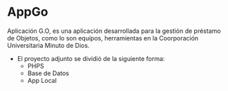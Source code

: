 # AppGo
Aplicación G.O, es una aplicación desarrollada para la gestión de préstamo de Objetos, como lo son equipos, herramientas en la Coorporación Universitaria Minuto de Dios.


*   El proyecto adjunto se dividió de la siguiente forma:
    *   PHPS
    *   Base de Datos
    *   App Local
